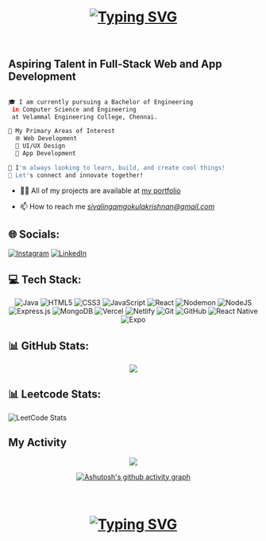 <h1 align="center"><a href="https://git.io/typing-svg"><img src="https://readme-typing-svg.demolab.com?font=Fira+Code&weight=600&size=28&pause=1000&color=FFFF00&width=435&lines=Hello+%2CI+am+Gokulakrishnan" alt="Typing SVG" /></a>
</h1> <br>
<h2 align="left">Aspiring Talent in Full-Stack Web and App Development</h2>

  ```bash

🎓 I am currently pursuing a Bachelor of Engineering 
   in Computer Science and Engineering 
   at Velammal Engineering College, Chennai.

🧠 My Primary Areas of Interest
    🌐 Web Development
    🎨 UI/UX Design
    📱 App Development

🚀 I'm always looking to learn, build, and create cool things!
🤝 Let's connect and innovate together!

````
- 👨‍💻 All of my projects are available at [my portfolio](https://www.gokulakrishnan.online)

- 📫 How to reach me *sivalingamgokulakrishnan@gmail.com*

## 🌐 Socials:
[![Instagram](https://img.shields.io/badge/Instagram-%23E4405F.svg?logo=Instagram&logoColor=white)](https://instagram.com/__gokul__bala__) [![LinkedIn](https://img.shields.io/badge/LinkedIn-%230077B5.svg?logo=linkedin&logoColor=white)](https://www.linkedin.com/in/gokulakrishnan-s-01890b312/)

## 💻 Tech Stack: 
<div align ="center">
 
![Java](https://img.shields.io/badge/java-%23ED8B00.svg?style=for-the-badge&logo=openjdk&logoColor=white) ![HTML5](https://img.shields.io/badge/html5-%23E34F26.svg?style=for-the-badge&logo=html5&logoColor=white) ![CSS3](https://img.shields.io/badge/css3-%231572B6.svg?style=for-the-badge&logo=css3&logoColor=white) ![JavaScript](https://img.shields.io/badge/javascript-%23323330.svg?style=for-the-badge&logo=javascript&logoColor=%23F7DF1E) ![React](https://img.shields.io/badge/react-%2320232a.svg?style=for-the-badge&logo=react&logoColor=%2361DAFB) ![Nodemon](https://img.shields.io/badge/NODEMON-%23323330.svg?style=for-the-badge&logo=nodemon&logoColor=%BBDEAD) ![NodeJS](https://img.shields.io/badge/node.js-6DA55F?style=for-the-badge&logo=node.js&logoColor=white) ![Express.js](https://img.shields.io/badge/express.js-%23404d59.svg?style=for-the-badge&logo=express&logoColor=%2361DAFB) ![MongoDB](https://img.shields.io/badge/MongoDB-%234ea94b.svg?style=for-the-badge&logo=mongodb&logoColor=white) ![Vercel](https://img.shields.io/badge/vercel-%23000000.svg?style=for-the-badge&logo=vercel&logoColor=white) ![Netlify](https://img.shields.io/badge/netlify-%23000000.svg?style=for-the-badge&logo=netlify&logoColor=#00C7B7) ![Git](https://img.shields.io/badge/git-%23F05033.svg?style=for-the-badge&logo=git&logoColor=white) ![GitHub](https://img.shields.io/badge/github-%23121011.svg?style=for-the-badge&logo=github&logoColor=white) ![React Native](https://img.shields.io/badge/react_native-%2320232a.svg?style=for-the-badge&logo=react&logoColor=%2361DAFB) ![Expo](https://img.shields.io/badge/expo-1C1E24?style=for-the-badge&logo=expo&logoColor=#D04A37)</div>




## 📊 GitHub Stats:
<div align="center">
 
 ![](https://github-readme-stats.vercel.app/api?username=GokulakrishnanSivalingam&theme=great-gatsby&hide_border=false&include_all_commits=false&count_private=false)<br/>
 



</div>

## 📊 Leetcode Stats:
<div align="left">
 
![LeetCode Stats](https://leetcard.jacoblin.cool/Gokula_krishnan_007?theme=dark&font=Roboto&ext=heatmap)

</div>



## My Activity
<div align="center">
 
![](http://github-profile-summary-cards.vercel.app/api/cards/profile-details?username=GokulakrishnanSivalingam&theme=apprentice)

[![Ashutosh's github activity graph](https://github-readme-activity-graph.vercel.app/graph?username=GokulakrishnanSivalingam&bg_color=3d3d3d&color=ffff00&line=ffff00&point=d76b47&area=true&hide_border=true)](https://github.com/ashutosh00710/github-readme-activity-graph)

</div>
<br>
<h1 align="center"><a href="https://git.io/typing-svg"><img src="https://readme-typing-svg.demolab.com?font=Fira+Code&weight=600&size=28&pause=1000&color=FFFF00&width=435&lines=Thanks+for+visiting" alt="Typing SVG" /></a>
</h1>

